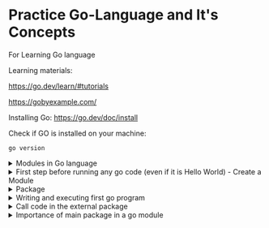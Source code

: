 # Practice Go-Language and It's Concepts
For Learning Go language

Learning materials:

https://go.dev/learn/#tutorials

https://gobyexample.com/

Installing Go:
https://go.dev/doc/install

Check if GO is installed on your machine:
```
go version
```
<details>
<summary>Modules in Go language</summary>
Go code is grouped into packages, and packages are grouped into modules. Your module specifies dependencies needed to run your code, including the Go version and the set of other modules it requires.
In a module, you collect one or more related packages for a discrete and useful set of functions. For example, you might create a module with packages that have functions for doing financial analysis so that others writing financial applications can use your work. For more about developing modules, see [Developing and publishing modules.](https://go.dev/doc/modules/developing)https://go.dev/doc/modules/developing)
</details>



<details>
<summary>First step before running any go code (even if it is Hello World) - Create a Module</summary>
1. Target code must belong to a module.
  To create a module you need to run the mod init command
  
  example:
    
  ```
  go mod init module_path
  ```
  _**module_path:**_

  If you publish a module, this must be a path from which your module can be downloaded by Go tools. That would be your code's repository.

  * The go mod init command creates a go.mod file to track your code's dependencies.
</details>

<details>
<summary>Package</summary>
A package is a way to group functions, and it's made up of all the files in the same directory. for example: fmt is a package, which contains functions for formatting text, including printing to the console. This package is one of the standard library packages you got when you installed Go.

Example:

```
package main // declaration of a package

import "fmt" // Importing an external package

func main() {
    fmt.Println("Hello, World!")
}
```
</details>

<details>
<summary>Writing and executing first go program</summary>
Create a file hello.go file and paste below example code into hello.go file.

Example:

```
package main // declaration of a package

import "fmt" // Importing an external package

func main() {
    fmt.Println("Hello, World!")
}
```

In this code, you:

- _Declare a main package (a package is a way to group functions, and it's made up of all the files in the same directory)._
- _Import the popular fmt package, which contains functions for formatting text, including printing to the console. This package is one of the standard library packages you got when you installed Go._
- _Implement a main function to print a message to the console. A main function executes by default when you run the main package._
- 

**Run your code and see the greeting message:**
```
go run .
```
or
```
go run hello.go
```

**Output:**
```
Hello, World!
```
</details>

<details>

<summary>Call code in the external package</summary>
To create a package, we just need to declare the package name as the first statement of the file:

```
package main // declaration of a package
```
To call a method from another package in Go, you need to follow a few steps:

1. **Import the Package**: First, you need to import the package containing the method you want to call. You do this by including an import statement at the top of your Go source file.

2. **Use the Method**: Once the package is imported, you can access the method by prefixing it with the package name.

Here's a simple example to illustrate these steps:

Suppose you have a package named `utils` with a method called `PrintMessage()` defined in a file named `utils.go`:

```go
// utils.go
package utils

import "fmt"

func PrintMessage(message string) {
    fmt.Println(message)
}
```

Now, in another file, let's say `main.go`, you want to call the `PrintMessage()` method from the `utils` package:

```go
// main.go
package main

import "your-package-path/utils" // import the package

func main() {
    // Call the method from the utils package
    utils.PrintMessage("Hello, World!")
}
```

Make sure to replace `"your-package-path/utils"` with the correct import path to your `utils` package.

By importing the `utils` package and prefixing the method with the package name (`utils.PrintMessage()`), you can call the `PrintMessage()` method from the `utils` package in your `main` function.
</details>


<details>
  <summary>Importance of main package in a go module</summary>
  
  - In Go, the main package holds the entry point to your application. When you build a Go program, you compile it into an executable binary. This binary must contain a package called "main" with a special function called "main()". This function serves as the entry point of your program, meaning it's the first function executed when you run your compiled program.
  
  - The main package is crucial because it defines where the execution of your program begins. Without it, the Go compiler wouldn't know where to start executing your code. It's the backbone of any executable Go program.
  
  - Additionally, when you're working with Go modules, the main package often serves as a reference point for module dependencies. Other packages within your module might depend on functionality provided by the main package, or they might be dependencies of the main package itself. This hierarchical structure helps organize and manage the dependencies of your Go project.
</details>
